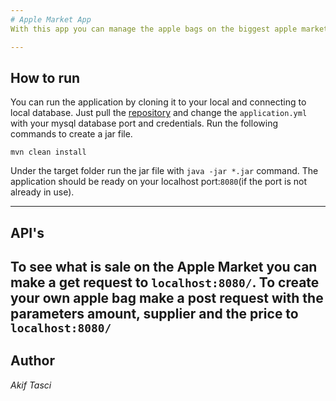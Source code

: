 ```yaml
---
# Apple Market App
With this app you can manage the apple bags on the biggest apple market. You can see the apple bag on the market or create and add your own apple bag to the market for sale.

---
```


## How to run
You can run the application by cloning it to your local and connecting to local database.
Just pull the [repository](https://github.com/akiftasci/market-app) and change the `application.yml` with your mysql database
port and credentials. Run the following commands to create a jar file.

`mvn clean install`

Under the target folder run the jar file with `java -jar *.jar` command. The application should be ready on your localhost port:`8080`(if the port is not already in use).

---
## API's

To see what is sale on the Apple Market you can make a get request to `localhost:8080/`.
To create your own apple bag make a post request with the parameters amount, supplier and the price to `localhost:8080/`
---
## Author

*Akif Tasci*

